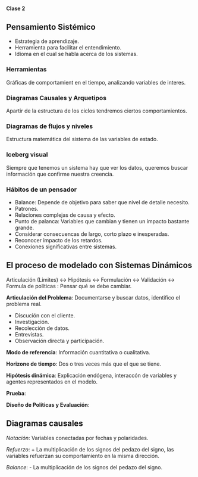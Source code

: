 #### Clase 2

## Pensamiento Sistémico
- Estrategia de aprendizaje.
- Herramienta para facilitar el entendimiento.
- Idioma en el cual se habla acerca de los sistemas.

### Herramientas
Gráficas de comportamient en el tiempo, analizando variables de interes.


### Diagramas Causales y Arquetipos
Apartir de la estructura de los ciclos tendremos ciertos comportamientos.

### Diagramas de flujos y niveles
Estructura matemática del sistema de las variables de estado.


### Iceberg visual
Siempre que tenemos un sistema hay que ver los datos, queremos buscar información que confirme nuestra creencia.


### Hábitos de un pensador

- Balance: Depende de objetivo para saber que nivel de detalle necesito.
- Patrones.
- Relaciones complejas de causa y efecto.
- Punto de palanca: Variables que cambian y tienen un impacto bastante grande.
- Considerar consecuencas de largo, corto plazo e inesperadas.
- Reconocer impacto de los retardos.
- Conexiones significativas entre sistemas.

## El proceso de modelado con Sistemas Dinámicos

  Articulación (Limites) <-> Hipótesis <-> Formulación <-> Validación <-> Formula de políticas : Pensar qué se debe cambiar.
  
**Articulación del Problema**: Documentarse y buscar datos, identifico el problema real.
- Discución con el cliente.
- Investigación.
- Recolección de datos.
- Entrevistas.
- Observación directa y participación.
 
 **Modo de referencia**: Información cuantitativa o cualitativa.        
 
 **Horizone de tiempo**: Dos o tres veces más que el que se tiene.
        
**Hipótesis dinámica**: Explicación endógena, interaccón de variables y agentes representados en el modelo.

**Prueba**:

**Diseño de Políticas y Evaluación**:

## Diagramas causales

*Notación*: Variables conectadas por fechas y polaridades.

*Refuerzo*: + La multiplicación de los signos del pedazo del signo, las variables refuerzan su comportamiento en la misma dirección.

*Balance*: - La multiplicación de los signos del pedazo del signo.
